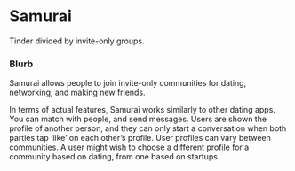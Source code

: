 # Samurai
Tinder divided by invite-only groups.

### Blurb
Samurai allows people to join invite-only communities for dating, networking, and making new friends.

In terms of actual features, Samurai works similarly to other dating apps. You can match with people, and send messages. Users are shown the profile of another person, and they can only start a conversation when both parties tap ‘like’ on each other’s profile. User profiles can vary between communities. A user might wish to choose a different profile for a community based on dating, from one based on startups. 
